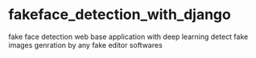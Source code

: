 # fakeface_detection_with_django
fake face detection web base application with deep learning 
detect fake images genration by any fake editor softwares

